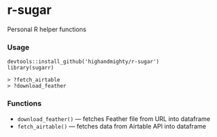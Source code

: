 # r-sugar
Personal R helper functions

### Usage
```
devtools::install_github('highandmighty/r-sugar')
library(sugarr)

> ?fetch_airtable
> ?download_feather
```

### Functions
- `download_feather()` — fetches Feather file from URL into dataframe
- `fetch_airtable()` — fetches data from Airtable API into dataframe
